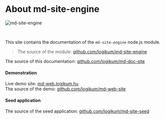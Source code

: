 <!-- ======================================================================
--- Search engine
title:          About
keywords:       about this site
description:    About this site.
--- Menu system
order:          100
text:           About
hidden:         false
umbel:          false
--- Page properties
id:             
document:       
layout:         
---$-left:         
searchable:     true
======================================================================= -->

# About md-site-engine

<div class="text-center">
  <img src="/images/mdse.png" title="md-site-engine">
</div>

<p>&nbsp;</p>

This site contains the documentation of the `md-site-engine` node.js module.

> The source of the module: [github.com/logikum/md-site-engine](https://github.com/logikum/md-site-engine "|")

The source of this documentation: [github.com/logikum/md-doc-site](https://github.com/logikum/md-doc-site "|")

#### Demonstration

Live demo site: [md-web.logikum.hu](https://md-web.logikum.hu "|")  
The source of the demo: [github.com/logikum/md-web-site](https://github.com/logikum/md-web-site "|")

#### Seed application

The source of the seed application: [github.com/logikum/md-site-seed](https://github.com/logikum/md-site-seed "|")
